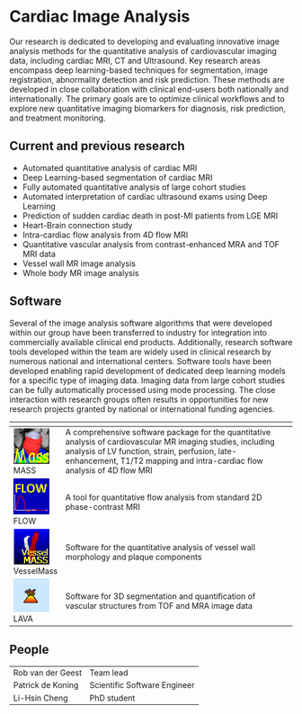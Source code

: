 # Cardiac Image Analysis

Our research is dedicated to developing and evaluating innovative image analysis methods for the quantitative analysis of cardiovascular imaging data, including cardiac MRI, CT and Ultrasound. Key research areas encompass deep learning-based techniques for segmentation, image registration, abnormality detection and risk prediction. These methods are developed in close collaboration with clinical end-users both nationally and internationally. The primary goals are to optimize clinical workflows and to explore new quantitative imaging biomarkers for diagnosis, risk prediction, and treatment monitoring.

## Current and previous research
* Automated quantitative analysis of cardiac MRI
* Deep Learning-based segmentation of cardiac MRI
* Fully automated quantitative analysis of large cohort studies
* Automated interpretation of cardiac ultrasound exams using Deep Learning
* Prediction of sudden cardiac death in post-MI patients from LGE MRI
* Heart-Brain connection study
* Intra-cardiac flow analysis from 4D flow MRI
* Quantitative vascular analysis from contrast-enhanced MRA and TOF MRI data
* Vessel wall MR image analysis
* Whole body MR image analysis


## Software
Several of the image analysis software algorithms that were developed within our group have been transferred to industry for integration into commercially available clinical end products. Additionally, research software tools developed within the team are widely used in clinical research by numerous national and international centers. Software tools have been developed enabling rapid development of dedicated deep learning models for a specific type of imaging data. Imaging data from large cohort studies can be fully automatically processed using mode processing. The close interaction with research groups often results in opportunities for new research projects granted by national or international funding agencies.

|<div style="width:64px"/>||
|--|--|
|![MASS](mass.png)<br>MASS|A comprehensive software package for the quantitative analysis of cardiovascular MR imaging studies, including analysis of LV function, strain, perfusion, late-enhancement, T1/T2 mapping and intra-cardiac flow analysis of 4D flow MRI|
|![Flow](flow.png)<br>FLOW|A tool for quantitative flow analysis from standard 2D phase-contrast MRI|
|![VesselMass](vessel_mass.png)<br>VesselMass|Software for the quantitative analysis of vessel wall morphology and plaque components|
|![LAVA](lava_small.png)<br>LAVA|Software for 3D segmentation and quantification of vascular structures from TOF and MRA image data|

## People
|                   |                              |
|-------------------|------------------------------|
| Rob van der Geest | Team lead                    |
| Patrick de Koning | Scientific Software Engineer |
| Li-Hsin Cheng     | PhD student                  |

